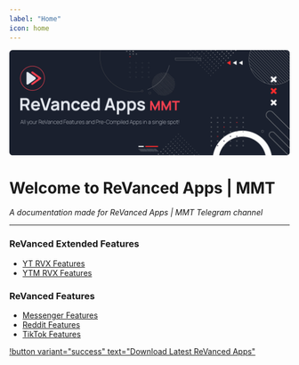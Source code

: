 ```yaml
---
label: "Home"
icon: home
---
```

![](/assets/cover/home-cover.png)

# Welcome to ReVanced Apps | MMT

<i>A documentation made for ReVanced Apps | MMT Telegram channel</i>

---

### ReVanced Extended Features
- [YT RVX Features](RVX-Features/YT-RVX-features/YT-RVX-Features.md)
- [YTM RVX Features](RVX-Features/YTM-RVX-features/YTM-RVX-Features.md)

### ReVanced Features
- [Messenger Features](RV-Feature/messenger.md)
- [Reddit Features](RV-Feature/reddit.md)
- [TikTok Features](RV-Feature/tiktok.md)

[!button variant="success" text="Download Latest ReVanced Apps"](Download/download.md)
